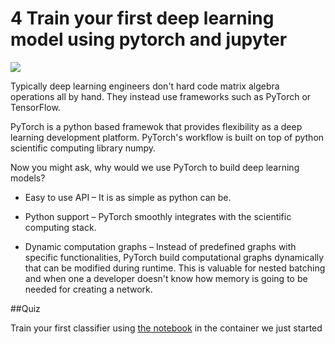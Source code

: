 # 4 Train your first deep learning model using pytorch and jupyter

![](https://notebooks.azure.com/goldengrape/libraries/pytorch-tutorial/raw/logo/pytorch_logo.png)

Typically deep learning engineers don't hard code matrix algebra operations all by hand. They instead use frameworks such as PyTorch or TensorFlow. 

PyTorch is a python based framewok that provides flexibility as a deep learning development platform. PyTorch's workflow is built on top of python scientific computing library numpy.

Now you might ask, why would we use PyTorch to build deep learning models? 

- Easy to use API – It is as simple as python can be.

- Python support – PyTorch smoothly integrates with the scientific computing stack.

- Dynamic computation graphs – Instead of predefined graphs with specific functionalities, PyTorch build computational graphs dynamically that can be modified during runtime. This is valuable for nested batching and when one a developer doesn't know how memory is going to be needed for creating a network.

##Quiz 

Train your first classifier using [the notebook](https://pytorch.org/tutorials/beginner/blitz/cifar10_tutorial.html#sphx-glr-beginner-blitz-cifar10-tutorial-py
) in the container we just started


